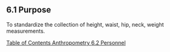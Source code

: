 ## 6.1 Purpose

To standardize the collection of height, waist, hip, neck, weight measurements.


<div class="center">
<div class="btn-group">
  <a href=":pages_path:/manuals/anthropometry/6-00-anthro-toc.md" class="btn btn-default">
    <span class="glyphicon glyphicon-chevron-left"></span>
    Table of Contents
  </a>

  <a href=":pages_path:/manuals/anthropometry" class="btn btn-default">
    <span class="glyphicon glyphicon-chevron-up"></span>
    Anthropometry
  </a>

  <a href=":pages_path:/manuals/anthropometry/6-02-personnel.md" class="btn btn-success">
    6.2 Personnel
    <span class="glyphicon glyphicon-chevron-right"></span>
  </a>
</div>
</div>
